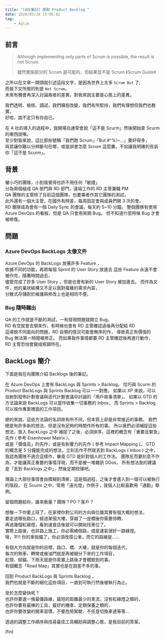 ```yaml
---
title: "[A社筆記] 閒聊 Product Backlog "
date: 2020/05/28 15:06:02
tag:
    - Aglie
---
```


## 前言

> Although implementing only parts of Scrum is possible, the result is not Scrum.
> >
> 雖然實施部分的 Scrum 是可能的，但結果並不是 Scrum 《Scrum Guide》

之所以在文章一開頭就引述這段文字，是因為世界上太多 `Scrum But` 了;  
而我下文所敘的則是 `Not Scrum`。  
未來有機會再深入討論兩者的差異，對我來說主要是心態上的差異。

我們透明、檢核、調試，我們擁抱改變，我們有所堅持，我們有理想但我們也務實。  
好啦，說不定只有你自已。  

在 A 社的導入的過程中，我開場白通常會說「這不是 Scurm」然後開始拿 Scurm 的東西說嘴。  
至少對我來說，這比那些號稱「我們跑 Scrum」「But #^%!~…」要好得多，  
與其讓你難以分辨斷句在哪，或是誤會怎麼 Scrum 這麼糞，不如讓我明確的告訴你「這不是 Scurm」。  

## 背景

蠻小巧的團隊，小到我覺得也許不用任何「敏捷」  
分為兩個組成 QA 部門與 RD 部門，遠端工作的 RD 主管兼職 PM  
QA 團隊的主管除了目前這個團隊，也要兼者作其它團隊的測試，  
此外還有一個大主管，在國外有時差，每周固定會與成員們開 3 次的會。  
RD 團隊成為會有一個 Daily Sync 的會議，每天約 5~10 分鐘。
整個團隊有使用 Azure DevOps 的看板，但是 QA 只會用來開 Bug。
但不知道什麼時候 Bug 才會被修復。

## 問題

### Azure DevOps BackLogs 太像文件

Azure DevOps 的 BackLogs 放著許多 Feature ，  
依據不同的功能，再將每個 Sprint 的 User Story 放進去
這些 Feature 永遠不會被作完，隨著時間過去，  
儘管完成了許多 User Story ，但是也會有新的 User Story 被加進去。
而作為文件，他的巢狀結構又不足以面對複雜的需求內容，  
分散式存儲對於維護與修改上也是相同不便。

### Bug 隨時蹦出

QA 的工作就是不斷的測試，一有發現問題就開立 Bug，  
RD 有空就會去領來作，有時候也會有 RD 主管確認過後再分配給 RD  
這導致不同面向的問題，RD 自領的情況可能會無序的作，
導致真正有價值的 Bug 無法第一時間被修正。
而如果每件事情都要 RD 主管確認後再進行動作，  
RD 主管恐怕會變成瓶頸所在。

## BackLogs 簡介

下面是我在向團隊介紹 Backlogs 後的筆記。

在 Azure DevOps 上會有 BackLogs 與 Sprints > Backlog。
恰巧與 Scurm 的 Product BackLogs 與 Sprints Backlog 可以一一對應。
如果以 XP 來說，可以投射到發佈計劃會議與迭代計劃會議中討論的「用戶故事清單」。
如果以 GTD 的方法論來說 BackLogs 可以當作收集一切事務的 Inbox，
而 Sprints > Backlog 可以視作專案裡面的工作項目。

總的來說，這些方法論的名詞故有所不同，但本質上卻是非常接近的事務。
我們總是有許多新的想法，但是沒有足夠的時間作所有的事。
所以我們必須補捉這些想法，放入 BackLogs 之中
補捉了之後，必須排序，這裡的概念有「重要且緊急」先作 ( 參考 Eisenhower Matrix )，  
或是「價值高」的先作，或是有影響力的先作 ( 參考 Impact Mapping )。
GTD 的概念是 5 分鐘能完成的想法，立刻去作不然就丟到 BackLogs ( Inbox ) 之中，  
我認為團隊不適合這樣作，畢竟 GTD 是針對個人的工作法。
團隊反而要刻意不作為，才能讓真正重要的事情浮現，而不是被一堆雜訊 DDos，
所有想法我的建議是「丟到 Backlogs 之中」，然後定期梳理吧。

理論上大部份事情會由模糊到清晰，這是個過程，之後才會進入到一個可以被執行的階段。
在 Scurm 之中，常用「遠光燈」作例子，我個人比較喜歡用「通勤」舉例。

留個問題給你，誰來衡量 ? 團隊 ? PO ? 客戶 ?

想像一下你要上班了，在家裡你對公司的方向與位置其實有個大概的想法，  
要走過哪些路口，經過某個大樓，穿越了一座橋後你需要待轉，  
再過幾個紅綠燈，看到速食店後就可以開始找車位了。  
實際上路後，也許路上施工，你必需繞個路，或是運氣很好一路綠燈。  
哦，不!! 你的車拋錨了，你必須改搭公車，而它的路線是……  

有個大方向就是你的目標，路口、橋、大樓，就是你的每個迭代，  
每次的煞車、轉彎或催油門就是再被細分下來的工作項目，  
紅燈、拋錨、下雨天就是你真實上路後才會體驗到的事。  
有個概念「Road Map」其實也是在說差不多的事。  

回到 Product BackLogs 與 Sprints Backlog ，  
我們也就是不斷的細化這些項目，一直到可執行然後被執行為止。  

至於怎麼變快呢 ?  
也許你要選一條最優路線，最短的距離最少的車流，沒有紅綠燈之類的，  
也許你要有最棒的工具，最好的機車、定期保養之類的，  
也許你要改變的開車習慣，不要危險駕駛、不任意切換車道等等…  

透過的調整工作順序與找尋最佳工具輔助與調整心態，是我目前的答案。  

(fin)
